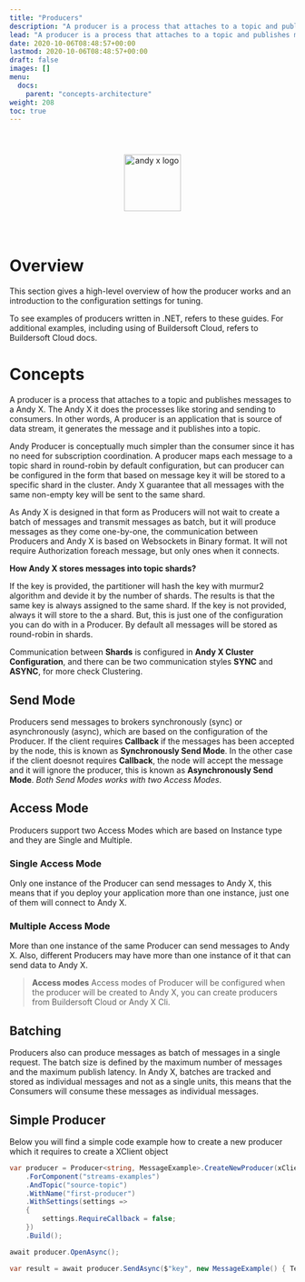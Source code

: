 ```yaml
---
title: "Producers"
description: "A producer is a process that attaches to a topic and publishes messages to a Andy X Node. The Andy X Node processes the messages."
lead: "A producer is a process that attaches to a topic and publishes messages to a Andy X Node. The Andy X Node processes the messages."
date: 2020-10-06T08:48:57+00:00
lastmod: 2020-10-06T08:48:57+00:00
draft: false
images: []
menu:
  docs:
    parent: "concepts-architecture"
weight: 208
toc: true
---
```


<center><img src="~/../../../../../images/T1.png" style="height:100px; margin-top: 40px; margin-bottom: 40px" alt="andy x logo" align="middle"></center>

# Overview

This section gives a high-level overview of how the producer works and an introduction to the configuration settings for tuning.

To see examples of producers written in .NET, refers to these guides. For additional examples, including using of Buildersoft Cloud, refers to Buildersoft Cloud docs.

# Concepts

A producer is a process that attaches to a topic and publishes messages to a Andy X. The Andy X it does the processes like storing and sending to consumers. In other words, A producer is an application that is source of data stream, it generates the message and it publishes into a topic.

Andy Producer is conceptually much simpler than the consumer since it has no need for subscription coordination. A producer maps each message to a topic shard in round-robin by default configuration, but can producer can be configured in the form that based on message key it will be stored to a specific shard in the cluster. Andy X guarantee that all messages with the same non-empty key will be sent to the same shard.

As Andy X is designed in that form as Producers will not wait to create a batch of messages and transmit messages as batch, but it will produce messages as they come one-by-one, the communication between Producers and Andy X is based on Websockets in Binary format. It will not require Authorization foreach message, but only ones when it connects.

**How Andy X stores messages into topic shards?**

If the key is provided, the partitioner will hash the key with murmur2 algorithm and devide it by the number of shards. The results is that the same key is always assigned to the same shard. If the key is not provided, always it will store to the a shard. But, this is just one of the configuration you can do with in a Producer. By default all messages will be stored as round-robin in shards.

Communication between **Shards** is configured in **Andy X Cluster Configuration**, and there can be two communication styles **SYNC** and **ASYNC**, for more check Clustering.


## Send Mode

Producers send messages to brokers synchronously (sync) or asynchronously (async), which are based on the configuration of the Producer. If the client requires **Callback** if the messages has been accepted by the node, this is known as **Synchronously Send Mode**. In the other case if the client doesnot requires **Callback**, the node will accept the message and it will ignore the producer, this is known as **Asynchronously Send Mode**. *Both Send Modes works with two Access Modes*.

## Access Mode

Producers support two Access Modes which are based on Instance type and they are Single and Multiple. 

### Single Access Mode

Only one instance of the Producer can send messages to Andy X, this means that if you deploy your application more than one instance, just one of them will connect to Andy X.

### Multiple Access Mode

More than one instance of the same Producer can send messages to Andy X. Also, different Producers may have more than one instance of it that can send data to Andy X.

> **Access modes**
Access modes of Producer will be configured when the producer will be created to Andy X, you can create producers from Buildersoft Cloud or Andy X Cli.

## Batching

Producers also can produce messages as batch of messages in a single request. The batch size is defined by the maximum number of messages and the maximum publish latency.
In Andy X, batches are tracked and stored as individual messages and not as a single units, this means that the Consumers will consume these messages as individual messages.


## Simple Producer

Below you will find a simple code example how to create a new producer which it requires to create a XClient object

```csharp
var producer = Producer<string, MessageExample>.CreateNewProducer(xClient)
    .ForComponent("streams-examples")
    .AndTopic("source-topic")
    .WithName("first-producer")
    .WithSettings(settings =>
    {
        settings.RequireCallback = false;
    })
    .Build();

await producer.OpenAsync();

var result = await producer.SendAsync($"key", new MessageExample() { Text = "first-message" })
```
